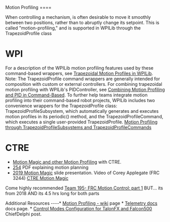 Motion Profiling ====

When controlling a mechanism, is often desirable to move it smoothly
between two positions, rather than to abruptly change its setpoint. This
is called "motion-profiling," and is supported in WPILib through the
TrapezoidProfile class

# WPI

For a description of the WPILib motion profiling features used by these
command-based wrappers, see [Trapezoidal Motion Profiles in
WPILib](https://docs.wpilib.org/en/stable/docs/software/advanced-controls/controllers/trapezoidal-profiles.html#trapezoidal-motion-profiles-in-wpilib).
Note: The TrapezoidProfile command wrappers are generally intended for
composition with custom or external controllers. For combining
trapezoidal motion profiling with WPILib's PIDController, see [Combining
Motion Profiling and PID in
Command-Based](https://docs.wpilib.org/en/stable/docs/software/commandbased/profilepid-subsystems-commands.html).
To further help teams integrate motion profiling into their
command-based robot projects, WPILib includes two convenience wrappers
for the TrapezoidProfile class: TrapezoidProfileSubsystem, which
automatically generates and executes motion profiles in its periodic()
method, and the TrapezoidProfileCommand, which executes a single
user-provided TrapezoidProfile. [Motion Profiling through
TrapezoidProfileSubsystems and
TrapezoidProfileCommands](https://docs.wpilib.org/en/stable/docs/software/commandbased/profilepid-subsystems-commands.html)

# CTRE

-   [Motion Magic and other Motion
    Profiling](https://docs.ctre-phoenix.com/en/stable/ch16_ClosedLoop.html)
    with CTRE.
-   [254](https://www.chiefdelphi.com/uploads/default/original/3X/a/b/ab808bbf5f212c6deba8565dac83852bbd9b4394.pdf)
    PDF explaining motion planning
-   [2019 Motion
    Magic](https://docs.google.com/presentation/d/1zzMI3DW-elButNH0QLFdYnDyaIapeI-zZnv9CAC6WY8/edit)
    slide presentation. Video of Corey Applegate (FRC 3244) [CTRE Motion
    Magic](https://youtu.be/VQIgdLslU_E)

Come highly recommended [Team 195- FRC Motion Control: part
1](https://youtu.be/4rbT-oscpx0) BUT\... its from 2018 AND its 4.5 hrs
long for both parts

Additional Resources \-\-\--\* [Motion Profiling -
wiki](https://github.com/CyberCoyotes/Handbook/wiki/Motion-Profiling)
page \* [Telemetry
docs](https://docs.wpilib.org/en/stable/docs/software/telemetry/index.html)
docs page. \* [Control Modes Configuration for TalonFX and
Falcon500](https://www.chiefdelphi.com/t/control-modes-configuration-for-talonfx-and-falcon500/374704/12)
ChiefDelphi post.
